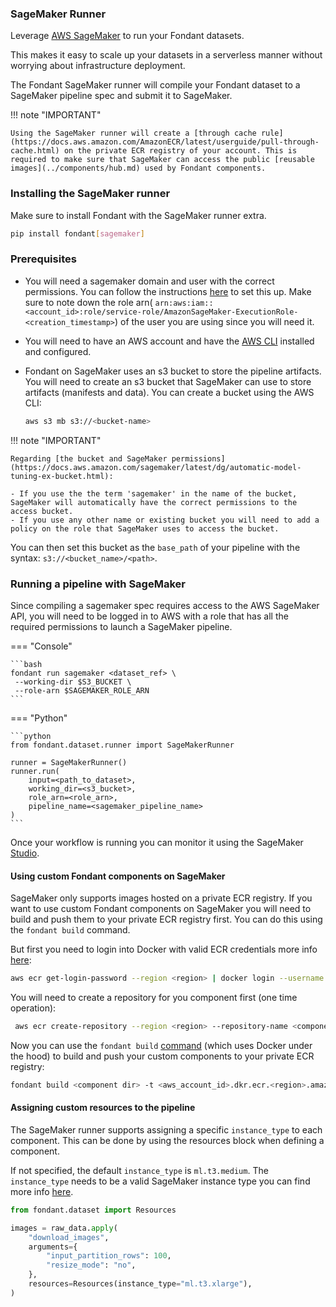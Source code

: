 ### SageMaker Runner

Leverage [AWS SageMaker](https://aws.amazon.com/sagemaker/) to run your Fondant datasets.

This makes it easy to scale up your datasets in a serverless manner without worrying about infrastructure
deployment.

The Fondant SageMaker runner will compile your Fondant dataset to a SageMaker pipeline spec and submit it to SageMaker.


!!! note "IMPORTANT"

    Using the SageMaker runner will create a [through cache rule](https://docs.aws.amazon.com/AmazonECR/latest/userguide/pull-through-cache.html) on the private ECR registry of your account. This is required to make sure that SageMaker can access the public [reusable images](../components/hub.md) used by Fondant components.

### Installing the SageMaker runner

Make sure to install Fondant with the SageMaker runner extra.

```bash
pip install fondant[sagemaker]
```

### Prerequisites
- You will need a sagemaker domain and user with the correct permissions. You can follow the instructions [here](https://docs.aws.amazon.com/sagemaker/latest/dg/onboard-quick-start.html) to set this up. Make sure to note down the role arn( `arn:aws:iam::<account_id>:role/service-role/AmazonSageMaker-ExecutionRole-<creation_timestamp>`) of the user you are using since you will need it.
- You will need to have an AWS account and have the [AWS CLI](https://docs.aws.amazon.com/cli/latest/userguide/cli-chap-getting-started.html) installed and configured.
- Fondant on SageMaker uses an s3 bucket to store the pipeline artifacts. You will need to create an s3 bucket that SageMaker can use to store artifacts (manifests and data). You can create a bucket using the AWS CLI:

    ```bash
    aws s3 mb s3://<bucket-name>
    ```
!!! note "IMPORTANT"

    Regarding [the bucket and SageMaker permissions](https://docs.aws.amazon.com/sagemaker/latest/dg/automatic-model-tuning-ex-bucket.html):

    - If you use the the term 'sagemaker' in the name of the bucket, SageMaker will automatically have the correct permissions to the access bucket.
    - If you use any other name or existing bucket you will need to add a policy on the role that SageMaker uses to access the bucket. 


You can then set this bucket as the `base_path` of your pipeline with the syntax: `s3://<bucket_name>/<path>`.

### Running a pipeline with SageMaker


Since compiling a sagemaker spec requires access to the AWS SageMaker API, you will need to be logged in to 
AWS with a role that has all the required permissions to launch a SageMaker pipeline. 


=== "Console"
    
    ```bash 
    fondant run sagemaker <dataset_ref> \
     --working-dir $S3_BUCKET \
     --role-arn $SAGEMAKER_ROLE_ARN 
    ```
    

=== "Python"
    
    ```python
    from fondant.dataset.runner import SageMakerRunner
    
    runner = SageMakerRunner()
    runner.run(
        input=<path_to_dataset>,
        working_dir=<s3_bucket>,
        role_arn=<role_arn>,
        pipeline_name=<sagemaker_pipeline_name>
    )
    ```


Once your workflow is running you can monitor it using the SageMaker [Studio](https://aws.amazon.com/sagemaker/studio/).



#### Using custom Fondant components on SageMaker

SageMaker only supports images hosted on a private ECR registry. If you want to use custom Fondant components on SageMaker you will need to build and push them to your private ECR registry first. You can do this using the `fondant build` command.

But first you need to login into Docker with valid ECR credentials more info [here](https://docs.aws.amazon.com/AmazonECR/latest/userguide/docker-push-ecr-image.html):
```bash
aws ecr get-login-password --region <region> | docker login --username AWS --password-stdin <aws_account_id>.dkr.ecr.<region>.amazonaws.com
```

You will need to create a repository for you component first (one time operation):
```bash
 aws ecr create-repository --region <region> --repository-name <component_name>
```

Now you can use the `fondant build` [command](../components/publishing_components.md) (which uses Docker under the hood) to build and push your custom components to your private ECR registry:
```bash
fondant build <component dir> -t <aws_account_id>.dkr.ecr.<region>.amazonaws.com/<component_name>:<tag>
```


#### Assigning custom resources to the pipeline

The SageMaker runner supports assigning a specific `instance_type` to each component. This can be done by using the resources block when defining a component.

If not specified, the default `instance_type` is `ml.t3.medium`. The `instance_type` needs to be a valid SageMaker instance type you can find more info [here](https://docs.aws.amazon.com/sagemaker/latest/dg/notebooks-available-instance-types.html).

```python
from fondant.dataset import Resources

images = raw_data.apply(
    "download_images",
    arguments={
        "input_partition_rows": 100,
        "resize_mode": "no",
    },
    resources=Resources(instance_type="ml.t3.xlarge"),
)
```